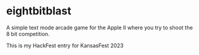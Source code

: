 # eightbitblast

A simple text mode arcade game for the Apple II where you try to shoot the 8 bit competition.

This is my HackFest entry for KansasFest 2023
